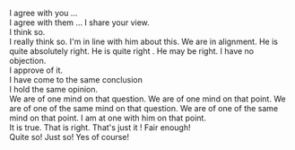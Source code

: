 I agree with you ...                         
I agree with them ...
I share your view.                                   
I think so.                                     
I really think so.
I'm in line with him about this.
We are in alignment.
He is quite  absolutely right.
He is quite right .
He may be right.
I have no objection.                                
I approve of it.                                  
I have come to the same conclusion               
I hold the same opinion.              
We are of one mind on that question.
We are of one mind on that point.
We are of one of the same mind on that question.
We are of one of the same mind on that point.
I am at one with him on that point.           
It is true.
That is right.
That's just it !
Fair enough!                                         
Quite so!
Just so!
Yes of course!
